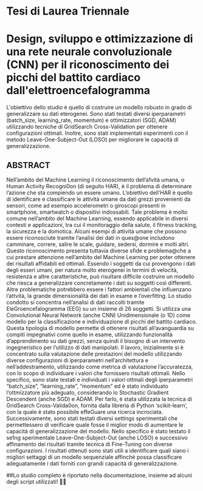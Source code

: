 # Tesi di Laurea Triennale

# Design, sviluppo e ottimizzazione di una rete neurale convoluzionale (CNN) per il riconoscimento dei picchi del battito cardiaco dall'elettroencefalogramma

<p>L'obiettivo dello studio è quello di costruire un modello robusto in grado di generalizzare su dati eterogenei. Sono stati testati diversi iperparametri (batch_size, learning_rate, momentum) e ottimizzatori (SGD, ADAM) utilizzando tecniche di GridSearch Cross-Validation per ottenere configurazioni ottimali. Inoltre, sono stati implementati esperimenti con il metodo Leave-One-Subject-Out (LOSO) per migliorare le capacità di generalizzazione.</p>

## ABSTRACT

<P>
  Nell’ambito del Machine Learning il riconoscimento dell’a1vità umana, o Human Activity Recogni0on (di seguito HAR), è il problema di determinare l’azione che sta compiendo un essere umano. L’obiettivo dell’HAR è quello di identificare e classificare le attività umane da dati grezzi provenienti da sensori, come ad esempio accelerometri o giroscopi presenti in smartphone, smartwatch o dispositivi indossabili.
Tale problema è molto comune nell’ambito del Machine Learning, essendo applicabile in diversi contesti e applicazioni, tra cui il monitoraggio della salute, il fitness tracking, la sicurezza e la domotica. Alcuni esempi di attività umane che possono essere riconosciute tramite l’analisi dei dati in ques@one includono camminare, correre, salire le scale, guidare, sedersi, dormire e molti altri. Questo riconoscimento presenta tuttavia diverse sfide e problema@che a cui prestare attenzione nell’ambito del Machine Learning per poter ottenere dei risultati affidabili ed ottimali. Essendo i soggetti da cui provengono i dati degli esseri umani, per natura molto eterogenei in termini di velocità, resistenza e altre caratteristiche, può risultare difficile costruire un modello che riesca a generalizzare concretamente i dati su soggetti così differenti. Altre problematiche potrebbero essere i fattori ambientali che influenzano l’attvità, la grande dimensionalità dei dati in esame e l’overfittng.
Lo studio condotto si concentra nell’analisi di dati raccolti tramite EleGroencefalogramma (EEG) su un insieme di 26 soggetti. Si utilizza una Convolutional Neural Network (anche CNN) Unidimensionale (o 1D) come modello per la classificazione e individuazione di picchi del battito cardiaco. Questa tipologia di modello permette di ottenere risultati all’avanguardia su compiti impegnativi come quello in esame, utilizzando funzionalità d’apprendimento su dati grezzi, senza quindi il bisogno di un intervento ingegneristico per l’utilizzo di dati manipolati. Il lavoro, inizialmente si è concentrato sulla valutazione delle prestazioni del modello utilizzando diverse configurazioni di iperparametri nell’architettura e nell’addestramento, utilizzando come metrica di valutazione l’accuratezza, con lo scopo di individuare i valori che fornissero risultati ottimali.
Nello specifico, sono state testati e individuati i valori ottmali degli iperparametri “batch_size”, “learning_rate”, “momentum” ed è stato individuato l’ottmizzatore più adeguato, considerando lo Stochastic Gradient Descendent (anche SGD) e ADAM. Per farlo, è stata utilizzata la tecnica di GridSearch Cross-Valida0on, fornita dalla libreria di Python ‘scikit-learn’, con la quale è stato possibile effeGuare una ricerca incrociata. Successivamente, sono stati testati diversi settings sperimentali che permettessero di verificare quale fosse il miglior modo di aumentare le capacità di generalizzazione del modello. Nello specifico è stato testato il se1ng sperimentale Leave-One-Subject-Out (anche LOSO) e successivo affinamento dei risultati tramite tecnica di Fine-Tuning con diverse configurazioni.
I risultati ottenuti sono stati utili a identificare quali siano i migliori settaggi di un modello sequenziale affinché possa classificare adeguatamente i dati forniti con grandi capacità di generalizzazione.
</P>

##Lo studio completo è riportato nella documentazione, insieme ad alcuni degli script utilizzati! ☝🏻
